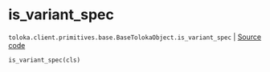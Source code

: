 # is_variant_spec
`toloka.client.primitives.base.BaseTolokaObject.is_variant_spec` | [Source code](https://github.com/Toloka/toloka-kit/blob/v0.1.26/src/client/primitives/base.py#L211)

```python
is_variant_spec(cls)
```

